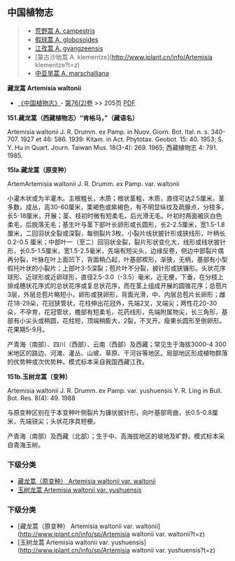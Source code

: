 

## 中国植物志

> * [荒野蒿  A.  campestris](Artemisia-campestris-荒野蒿.md)
> * [假球蒿  A.  globosoides](Artemisia-globosoides-假球蒿.md)
> * [江孜蒿  A.  gyangzeensis](Artemisia-gyangzeensis-江孜蒿.md)
> * [蒙古沙地蒿  A.  klementze](http://www.iplant.cn/info/Artemisia klementze?t=z)
> * [中亚旱蒿  A.  marschalliana](Artemisia-marschalliana-中亚旱蒿.md)


**藏龙蒿 Artemisia waltonii**

* [《中国植物志》](http://www.iplant.cn/frps)- [第76(2)卷](http://www.iplant.cn/frps/vol/76(2)) >> 205页 [PDF](http://www.iplant.cn/frps/pdf/76(2)/205.PDF)


**151.藏龙蒿（西藏植物志）“肯格马，”（藏语名）**

Artemisia waltonii J. R. Drumm. ex Pamp. in Nuov. Giorn. Bot. Ital. n. s. 340-707. 1927 et 46: 586. 1939: Kitam. in Act. Phytotax. Geobot. 15: 40. 1953; S. Y. Hu in Quart. Journ. Taiwan Mus. 18(3-4): 269. 1965; 西藏植物志 4: 791. 1985.

**15la.藏龙蒿（原变种）**

ArtemArtemisia waltonii J. R. Drumm. ex Pamp. var. waltonii

小灌木状或为半灌木。主根粗长，木质；根状茎粗，木质，直径可达2.5厘米。茎多数，成丛，高30-60厘米，栗褐色或紫褐色，有不明显纵纹及疏腺点，分枝多，长5-18厘米，开展；茎、枝初时微有短柔毛，后光滑无毛。叶初时两面被灰白色柔毛，后脱落无毛；基生叶与茎下部叶长卵形或长圆形，长2-2.5厘米，宽1.5-1.8厘米，二回羽状全裂或深裂，每侧裂片3枚，小裂片线状披针形或狭线形，叶柄长 0.2-0.5 厘米；中部叶一（至二）回羽状全裂，裂片形状变化大，线形或线状披针形，长0.5-1.5厘米，宽1.5-2.5毫米，先端有短尖头，边缘反卷，侧边中部裂片偶再分裂，叶脉在叶上面凹下，背面稍凸起，叶基部楔形，渐狭，无柄，基部有小型假托叶状的小裂片；上部叶3-5深裂；苞片叶不分裂，披针形或狭镰形。头状花序球形、近球形或近卵球形，直径2.5-3.0（-3.5）毫米，近无梗，下垂，在分枝上排成穗状花序式的总状花序或复总状花序，而在茎上组成开展的圆锥花序；总苞片3层，外层总苞片略短小，卵形或狭卵形，背面光滑，中、内层总苞片长卵形；雌花18-29朵，花冠狭管状，花柱伸出花冠外，先端2叉，叉端尖；两性花20-30朵，不孕育，花冠管状，檐部有短柔毛，花药线形，先端附属物尖，长三角形，基部有小尖头或稍圆，花柱短，顶端稍膨大，2裂，不叉开。瘦果长圆形至倒卵形。花果期5-9月。

产青海（南部）、四川（西部）、云南（西部）及西藏；常见生于海拔3000-4 300米地区的路边、河滩、灌丛、山坡、草原、干河谷等地区。局部地区形成植物群落的优势种或次优势种。模式标本采自我国西藏江孜。

**151b.玉树龙蒿（变种）**

Artemisia waltonii J. R. Drumm. ex Pamp. var. yushuensis Y. R. Ling in Bull. Bot. Res. 8(4): 49. 1988

与原变种区别在于本变种叶侧裂片为镰状披针形，向叶基部弯曲，长0.5-0.8厘米，先端锐尖；头状花序具短梗。

产青海（南部）及西藏（北部）；生于中、高海拔地区的坡地及旷野。模式标本采自青海玉树。

### 下级分类
* [藏龙蒿（原变种）  Artemisia waltonii var. waltonii](Artemisia-waltonii-var-waltonii-藏龙蒿(原变种).md)
* [玉树龙蒿  Artemisia waltonii var. yushuensis](Artemisia-waltonii-var-yushuensis-玉树龙蒿.md)

### 下级分类
* [藏龙蒿（原变种）  Artemisia waltonii var. waltonii](http://www.iplant.cn/info/sp/Artemisia waltonii var. waltonii?t=z)
* [玉树龙蒿  Artemisia waltonii var. yushuensis](http://www.iplant.cn/info/sp/Artemisia waltonii var. yushuensis?t=z)
